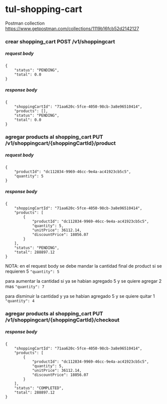 # tul-shopping-cart
Postman collection
https://www.getpostman.com/collections/1119b16fcb52d2142127

### crear shopping_cart POST /v1/shoppingcart
##### request body
```
{
    "status": "PENDING",
    "total": 0.0
}
```
##### response body
```
{
    "shoppingCartId": "71aa620c-5fce-4050-98cb-3a8e96510414",
    "products": [],
    "status": "PENDING",
    "total": 0.0
}
```

### agregar products al shopping_cart PUT /v1/shoppingcart/{shoppingCartId}/product
##### request body
```
{
    "productId": "dc112834-9969-46cc-9e4a-ac41923cb5c5",
    "quantity": 5
}
```
##### response body
```
{
    "shoppingCartId": "71aa620c-5fce-4050-98cb-3a8e96510414",
    "products": [
        {
            "productId": "dc112834-9969-46cc-9e4a-ac41923cb5c5",
            "quantity": 5,
            "unitPrice": 36112.14,
            "discountPrice": 18056.07
        }
    ],
    "status": "PENDING",
    "total": 288897.12
}
```
NOTA:
en el request body se debe mandar la cantidad final de product
si se requieren 5 ```"quantity": 5```

para aumentar la cantidad si ya se habian agregado 5 y se quiere agregar 2 mas ```"quantity": 7```

para disminuir la cantidad y ya se habian agregado 5 y se quiere quitar 1 ```"quantity": 4```

### agregar products al shopping_cart PUT /v1/shoppingcart/{shoppingCartId}/checkout
##### response body
```
{
    "shoppingCartId": "71aa620c-5fce-4050-98cb-3a8e96510414",
    "products": [
        {
            "productId": "dc112834-9969-46cc-9e4a-ac41923cb5c5",
            "quantity": 5,
            "unitPrice": 36112.14,
            "discountPrice": 18056.07
        }
    ],
    "status": "COMPLETED",
    "total": 288897.12
}
```




